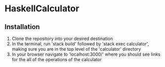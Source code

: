# HaskellCalculator
## Installation
1. Clone the repository into your desired destination
2. In the terminal, run 'stack build' followed by 'stack exec calculator', making sure you are in the top level of the 'calculator' directory
3. In your browser navigate to 'localhost:3000/' where you should see links for the all of the operations of the calculator
